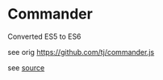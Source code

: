 
# Commander


Converted ES5 to ES6

see orig https://github.com/tj/commander.js

see [source](../../../../src/server/classes/vendor/commander/index.mjs)
